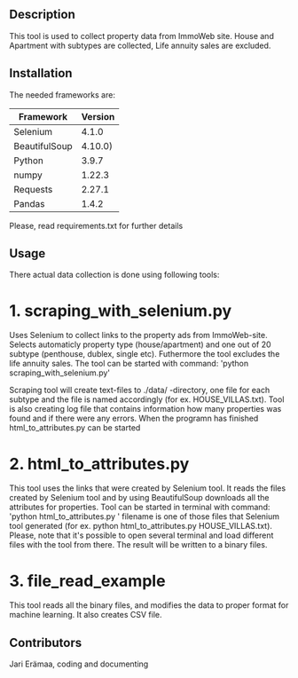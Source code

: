 ## Description
This tool is used to collect property data from ImmoWeb site. House and Apartment with subtypes are collected, Life annuity sales are excluded. 


## Installation
The needed frameworks are:


| Framework     | Version |
| ---------- | ------- |
| Selenium      | 4.1.0 |
| BeautifulSoup      | 4.10.0)  |
| Python     | 3.9.7  |
| numpy   | 1.22.3  |
| Requests     | 2.27.1  |
| Pandas | 1.4.2  |


Please, read requirements.txt for further details

## Usage

There actual data collection is done using following tools:

# 1. scraping\_with\_selenium.py

Uses Selenium to collect links to the property ads from ImmoWeb-site. Selects 
automaticly property type (house/apartment) and one out of 20 subtype (penthouse, 
dublex, single etc). Futhermore the tool excludes the life annuity sales. The tool
can be started with command: 'python scraping_with_selenium.py'

Scraping tool will create text-files to ./data/ -directory, one file for each subtype and 
the file is named accordingly (for ex. HOUSE\_VILLAS.txt). Tool is also creating log file
that contains information how many properties was found and if there were any errors. When 
the programn has finished html\_to\_attributes.py can be started

# 2. html\_to\_attributes.py

This tool uses the links that were created by Selenium tool. It reads the files created by
Selenium tool and by using BeautifulSoup downloads all the attributes for properties. Tool can be 
started in terminal with command:
'python html_to_attributes.py <filename>'
filename is one of those files that Selenium tool generated (for ex. python html_to_attributes.py HOUSE\_VILLAS.txt). 
Please, note that it's possible to open several terminal and load different files with the tool from there. The result 
will be written to a binary files. 

# 3. file\_read\_example

This tool reads all the binary files, and modifies the data to proper format for machine learning. It also creates CSV file.

## Contributors
Jari Erämaa, coding and documenting

